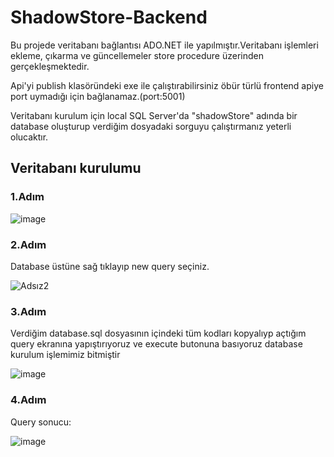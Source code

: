 # ShadowStore-Backend
Bu projede veritabanı bağlantısı ADO.NET ile yapılmıştır.Veritabanı işlemleri ekleme, çıkarma ve güncellemeler store procedure üzerinden gerçekleşmektedir.

Api'yi publish klasöründeki exe ile çalıştırabilirsiniz öbür türlü frontend apiye port uymadığı için bağlanamaz.(port:5001)

Veritabanı kurulum için local SQL Server'da "shadowStore" adında bir database oluşturup verdiğim dosyadaki sorguyu çalıştırmanız yeterli olucaktır.
## Veritabanı kurulumu
### 1.Adım
![image](https://github.com/receperturkk/ShadowStore-Backend/assets/104844949/675d1c34-f790-4746-bbd5-4a8f41dd1556)
### 2.Adım
Database üstüne sağ tıklayıp new query seçiniz.

![Adsız2](https://github.com/receperturkk/ShadowStore-Backend/assets/104844949/16877f09-1385-49f7-b1a9-1ff47099f3be)
### 3.Adım
Verdiğim database.sql dosyasının içindeki tüm kodları kopyalıyp açtığım query ekranına yapıştırıyoruz ve execute butonuna basıyoruz database kurulum işlemimiz bitmiştir

![image](https://github.com/receperturkk/ShadowStore-Backend/assets/104844949/9ca6bbcf-8086-4e1a-8c18-6d9039cd01fd)
### 4.Adım
Query sonucu:

![image](https://github.com/receperturkk/ShadowStore-Backend/assets/104844949/daa842fa-c926-4829-a0e2-6056777dc3d9)
